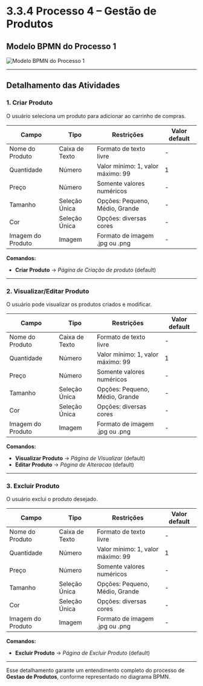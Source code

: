 # 3.3.4 Processo 4 – Gestão de Produtos

## Modelo BPMN do Processo 1
![Modelo BPMN do Processo 1](images/DiagramaCadastroProdutoAtualizadoSoBrecho.png")

---

## Detalhamento das Atividades

### 1. Criar Produto
O usuário seleciona um produto para adicionar ao carrinho de compras.

| **Campo**          | **Tipo**         | **Restrições**                          | **Valor default** |
|--------------------|-----------------|------------------------------------------|------------------|
| Nome do Produto   | Caixa de Texto   | Formato de texto livre                   | -                |
| Quantidade        | Número           | Valor mínimo: 1, valor máximo: 99       | 1                |
| Preço             | Número           | Somente valores numéricos                | -                |
| Tamanho          | Seleção Única    | Opções: Pequeno, Médio, Grande         | -                |
| Cor              | Seleção Única    | Opções: diversas cores                  | -                |
| Imagem do Produto | Imagem           | Formato de imagem .jpg ou .png          | -                |


**Comandos:**  
- **Criar Produto** → *Página de Criação de produto* (default)  

---

### 2. Visualizar/Editar Produto
O usuário pode visualizar os produtos criados e modificar.

| **Campo**          | **Tipo**         | **Restrições**                          | **Valor default** |
|--------------------|-----------------|------------------------------------------|------------------|
| Nome do Produto   | Caixa de Texto   | Formato de texto livre                   | -                |
| Quantidade        | Número           | Valor mínimo: 1, valor máximo: 99       | 1                |
| Preço             | Número           | Somente valores numéricos                | -                |
| Tamanho          | Seleção Única    | Opções: Pequeno, Médio, Grande         | -                |
| Cor              | Seleção Única    | Opções: diversas cores                  | -                |
| Imagem do Produto | Imagem           | Formato de imagem .jpg ou .png          | -                |

**Comandos:**  
- **Visualizar Produto** → *Página de Visualizar* (default)  
- **Editar Produto** → *Página de Alteracao* (default)  
---

### 3. Excluir Produto
O usuário exclui o produto desejado.

| **Campo**          | **Tipo**         | **Restrições**                          | **Valor default** |
|--------------------|-----------------|------------------------------------------|------------------|
| Nome do Produto   | Caixa de Texto   | Formato de texto livre                   | -                |
| Quantidade        | Número           | Valor mínimo: 1, valor máximo: 99       | 1                |
| Preço             | Número           | Somente valores numéricos                | -                |
| Tamanho          | Seleção Única    | Opções: Pequeno, Médio, Grande         | -                |
| Cor              | Seleção Única    | Opções: diversas cores                  | -                |
| Imagem do Produto | Imagem           | Formato de imagem .jpg ou .png          | -                |

**Comandos:**  
- **Excluir Produto** → *Página de Excluir Produto* (default)  

---

Esse detalhamento garante um entendimento completo do processo de **Gestao de Produtos**, conforme representado no diagrama BPMN.
